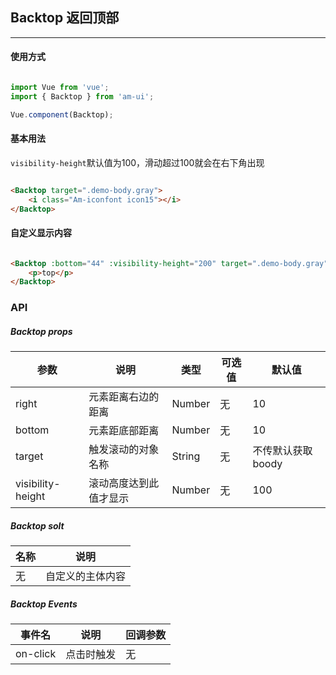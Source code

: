 <!--
 * @Author: Fone丶峰
 * @Date: 2020-03-23 15:03:25
 * @LastEditors: Fone丶峰
 * @LastEditTime: 2020-04-09 15:41:44
 * @Description: msg
 * @Email: qinrifeng@163.com
 * @Github: https://github.com/FoneQinrf
 -->

## Backtop 返回顶部
---

#### 使用方式

``` javascript

import Vue from 'vue';
import { Backtop } from 'am-ui';

Vue.component(Backtop);

```


#### 基本用法
`visibility-height`默认值为100，滑动超过100就会在右下角出现

``` html

<Backtop target=".demo-body.gray">
    <i class="Am-iconfont icon15"></i>
</Backtop>

```


#### 自定义显示内容


``` html

<Backtop :bottom="44" :visibility-height="200" target=".demo-body.gray">
    <p>top</p>
</Backtop>

```


### API
##### Backtop props
| 参数 | 说明 | 类型 | 可选值 | 默认值 |
|------|------------|------------|------------|------------|
| right  | 元素距离右边的距离      | Number        | 无 | 10 |
| bottom  | 元素距底部距离       | Number       | 无 | 10 |
| target  | 触发滚动的对象名称      | String       | 无 | 不传默认获取boody |
| visibility-height  | 滚动高度达到此值才显示      | Number   | 无 | 100 |

##### Backtop solt
| 名称 | 说明 |
|------|------------|
| 无  | 自定义的主体内容 |

##### Backtop Events
| 事件名 | 说明 | 回调参数 |
|------|------------|------------|
| on-click  | 点击时触发 |  无  |